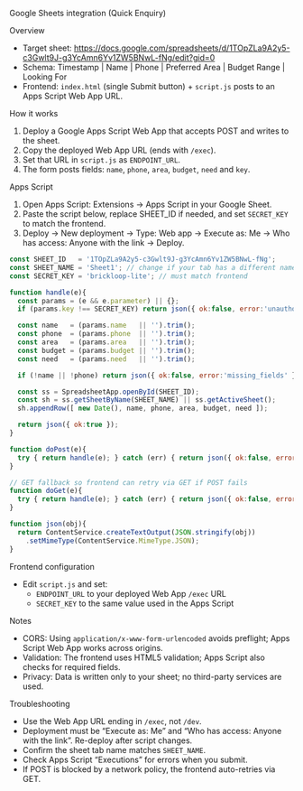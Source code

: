 Google Sheets integration (Quick Enquiry)

Overview
- Target sheet: https://docs.google.com/spreadsheets/d/1TOpZLa9A2y5-c3Gwlt9J-g3YcAmn6Yv1ZW5BNwL-fNg/edit?gid=0
- Schema: Timestamp | Name | Phone | Preferred Area | Budget Range | Looking For
- Frontend: `index.html` (single Submit button) + `script.js` posts to an Apps Script Web App URL.

How it works
1) Deploy a Google Apps Script Web App that accepts POST and writes to the sheet.
2) Copy the deployed Web App URL (ends with `/exec`).
3) Set that URL in `script.js` as `ENDPOINT_URL`.
4) The form posts fields: `name`, `phone`, `area`, `budget`, `need` and `key`.

Apps Script
1. Open Apps Script: Extensions → Apps Script in your Google Sheet.
2. Paste the script below, replace SHEET_ID if needed, and set `SECRET_KEY` to match the frontend.
3. Deploy → New deployment → Type: Web app → Execute as: Me → Who has access: Anyone with the link → Deploy.

```js
const SHEET_ID   = '1TOpZLa9A2y5-c3Gwlt9J-g3YcAmn6Yv1ZW5BNwL-fNg';
const SHEET_NAME = 'Sheet1'; // change if your tab has a different name
const SECRET_KEY = 'brickloop-lite'; // must match frontend

function handle(e){
  const params = (e && e.parameter) || {};
  if (params.key !== SECRET_KEY) return json({ ok:false, error:'unauthorized' });

  const name   = (params.name   || '').trim();
  const phone  = (params.phone  || '').trim();
  const area   = (params.area   || '').trim();
  const budget = (params.budget || '').trim();
  const need   = (params.need   || '').trim();

  if (!name || !phone) return json({ ok:false, error:'missing_fields' });

  const ss = SpreadsheetApp.openById(SHEET_ID);
  const sh = ss.getSheetByName(SHEET_NAME) || ss.getActiveSheet();
  sh.appendRow([ new Date(), name, phone, area, budget, need ]);

  return json({ ok:true });
}

function doPost(e){
  try { return handle(e); } catch (err) { return json({ ok:false, error:String(err) }); }
}

// GET fallback so frontend can retry via GET if POST fails
function doGet(e){
  try { return handle(e); } catch (err) { return json({ ok:false, error:String(err) }); }
}

function json(obj){
  return ContentService.createTextOutput(JSON.stringify(obj))
    .setMimeType(ContentService.MimeType.JSON);
}
```

Frontend configuration
- Edit `script.js` and set:
  - `ENDPOINT_URL` to your deployed Web App `/exec` URL
  - `SECRET_KEY` to the same value used in the Apps Script

Notes
- CORS: Using `application/x-www-form-urlencoded` avoids preflight; Apps Script Web App works across origins.
- Validation: The frontend uses HTML5 validation; Apps Script also checks for required fields.
- Privacy: Data is written only to your sheet; no third-party services are used.

Troubleshooting
- Use the Web App URL ending in `/exec`, not `/dev`.
- Deployment must be “Execute as: Me” and “Who has access: Anyone with the link”. Re-deploy after script changes.
- Confirm the sheet tab name matches `SHEET_NAME`.
- Check Apps Script “Executions” for errors when you submit.
- If POST is blocked by a network policy, the frontend auto-retries via GET.
